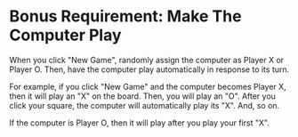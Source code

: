 # Bonus Requirement: Make The Computer Play

When you click "New Game", randomly assign the computer as Player X or Player O.
Then, have the computer play automatically in response to its turn.

For example, if you click "New Game" and the computer becomes Player X, then it
will play an "X" on the board. Then, you will play an "O". After you click your
square, the computer will automatically play its "X". And, so on.

If the computer is Player O, then it will play after you play your first "X".
